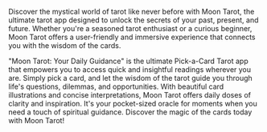 Discover the mystical world of tarot like never before with Moon Tarot, the ultimate tarot app designed to unlock the secrets of your past, present, and future. Whether you're a seasoned tarot enthusiast or a curious beginner, Moon Tarot offers a user-friendly and immersive experience that connects you with the wisdom of the cards.

"Moon Tarot: Your Daily Guidance" is the ultimate Pick-a-Card Tarot app that empowers you to access quick and insightful readings wherever you are. Simply pick a card, and let the wisdom of the tarot guide you through life's questions, dilemmas, and opportunities. With beautiful card illustrations and concise interpretations, Moon Tarot offers daily doses of clarity and inspiration. It's your pocket-sized oracle for moments when you need a touch of spiritual guidance. Discover the magic of the cards today with Moon Tarot!